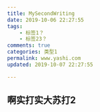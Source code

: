 ```yaml
---
title: MySecondWriting
date: 2019-10-06 22:27:55
tags:
    - 标签1？
    - 标签23？
comments: true
categories: 类型1
permalink: www.yashi.com
updated: 2019-10-07 22:27:55

---
```


   啊实打实大苏打2 
---

